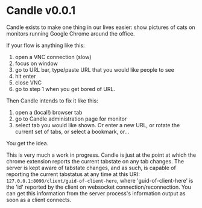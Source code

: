 Candle v0.0.1
======

Candle exists to make one thing in our lives easier: show pictures of cats on monitors running
Google Chrome around the office.

If your flow is anything like this:  
1. open a VNC connection (slow)  
2. focus on window  
3. go to URL bar, type/paste URL that you would like people to see  
4. hit enter  
5. close VNC  
6. go to step 1 when you get bored of URL.  

Then Candle intends to fix it like this:  
1. open a (local!) browser tab  
2. go to Candle administration page for monitor  
3. select tab you would like shown. Or enter a new URL, or rotate the current set of tabs, or select a bookmark, or…  

You get the idea.

This is very much a work in progress. Candle is just at the point at which the chrome extension
reports the current tabstate on any tab changes. The server is kept aware of tabstate changes, and as such, is
capable of reporting the current tabstatus at any time at this URI: ```127.0.0.1:8090/client/guid-of-client-here```,
where 'guid-of-client-here' is the 'id' reported by the client on websocket connection/reconnection. You can get this
information from the server process's information output as soon as a client connects.
